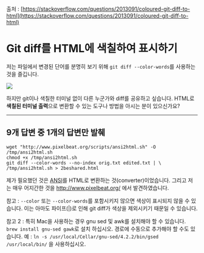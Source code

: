 출처 : [https://stackoverflow.com/questions/2013091/coloured-git-diff-to-html](https://stackoverflow.com/questions/2013091/coloured-git-diff-to-html)

# Git diff를 HTML에 색칠하여 표시하기

저는 파일에서 변경된 단어를 분명히 보기 위해 `git diff --color-words`를 사용하는 것을 즐깁니다.

![](https://i.stack.imgur.com/HnM4B.png)

하지만 git이나 색칠한 터미널 없이 다른 누군가와 diff를 공유하고 싶습니다. HTML로 **색칠된 터미널 출력**으로 변환할 수 있는 도구나 방법을 아시는 분이 있으신가요?

---

## 9개 답변 중 1개의 답변만 발췌

```shell
wget "http://www.pixelbeat.org/scripts/ansi2html.sh" -O /tmp/ansi2html.sh
chmod +x /tmp/ansi2html.sh
git diff --color-words --no-index orig.txt edited.txt | \
/tmp/ansi2html.sh > 2beshared.html
```

제가 필요했던 것은 [ANSI](https://en.wikipedia.org/wiki/ANSI_escape_code)를 HTML로 변환하는 것(converter)이었습니다. 그리고 저는 매우 어지간한 것을 http://www.pixelbeat.org/ 에서 발견하였습니다.

참고 : `--color` 또는 `--color-words`를 포함시키지 않으면 색상이 표시되지 않을 수 있습니다. 이는 아마도 파이프(|)로 인해 git diff가 색상을 제외시키기 때문일 수 있습니다.

참고 2 : 특히 Mac을 사용하는 경우 gnu sed 및 awk를 설치해야 할 수 있습니다. `brew install gnu-sed gawk`로 설치 하십시오. 경로에 수동으로 추가해야 할 수도 있습니다. 예 : `ln -s /usr/local/Cellar/gnu-sed/4.2.2/bin/gsed /usr/local/bin/` 을 사용하십시오.
